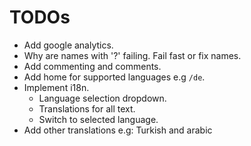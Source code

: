 # TODOs

- Add google analytics.
- Why are names with '?' failing. Fail fast or fix names.
- Add commenting and comments.
- Add home for supported languages e.g `/de`.
- Implement i18n.
    - Language selection dropdown.
    - Translations for all text.
    - Switch to selected language.
- Add other translations e.g: Turkish and arabic